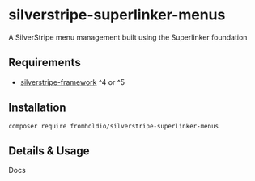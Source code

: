 # silverstripe-superlinker-menus

A SilverStripe menu management built using the Superlinker foundation

## Requirements

* [silverstripe-framework](https://github.com/silverstripe/silverstripe-framework) ^4 or ^5

## Installation

`composer require fromholdio/silverstripe-superlinker-menus`

## Details & Usage

Docs
